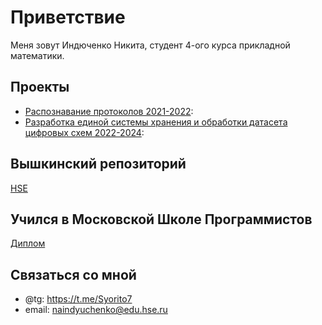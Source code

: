 # Приветствие

Меня зовут Индюченко Никита, студент 4-ого курса прикладной математики.

## Проекты

- [Распознавание протоколов 2021-2022](https://github.com/Alex-Karma/ML_Project/tree/main):
- [Разработка единой системы хранения и обработки датасета цифровых схем 2022-2024](https://github.com/vvzunin/CircuitGen_Generator):

## Вышкинский репозиторий
[HSE](https://github.com/Syorito7/Tasks)

## Учился в Московской Школе Программистов
[Диплом](https://github.com/Syorito7/Tasks/tree/main/SHP)

## Связаться со мной

- @tg: https://t.me/Syorito7
- email: naindyuchenko@edu.hse.ru

